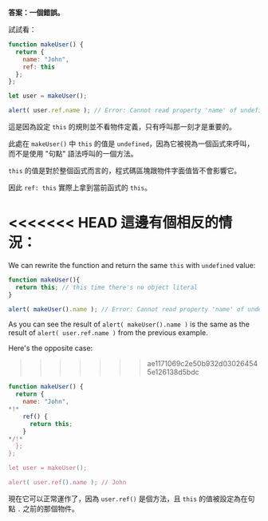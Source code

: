 **答案：一個錯誤。**

試試看：

```js run
function makeUser() {
  return {
    name: "John",
    ref: this
  };
};

let user = makeUser();

alert( user.ref.name ); // Error: Cannot read property 'name' of undefined
```

這是因為設定 `this` 的規則並不看物件定義，只有呼叫那一刻才是重要的。

此處在 `makeUser()` 中 `this` 的值是 `undefined`，因為它被視為一個函式來呼叫，而不是使用 "句點" 語法呼叫的一個方法。

`this` 的值是對於整個函式而言的，程式碼區塊跟物件字面值皆不會影響它。

因此 `ref: this` 實際上拿到當前函式的 `this`。

<<<<<<< HEAD
這邊有個相反的情況：
=======
We can rewrite the function and return the same `this` with `undefined` value: 

```js run
function makeUser(){
  return this; // this time there's no object literal
}

alert( makeUser().name ); // Error: Cannot read property 'name' of undefined
```
As you can see the result of `alert( makeUser().name )` is the same as the result of `alert( user.ref.name )` from the previous example.

Here's the opposite case:
>>>>>>> ae1171069c2e50b932d030264545e126138d5bdc

```js run
function makeUser() {
  return {
    name: "John",
*!*
    ref() {
      return this;
    }
*/!*
  };
};

let user = makeUser();

alert( user.ref().name ); // John
```

現在它可以正常運作了，因為 `user.ref()` 是個方法，且 `this` 的值被設定為在句點 `.` 之前的那個物件。

